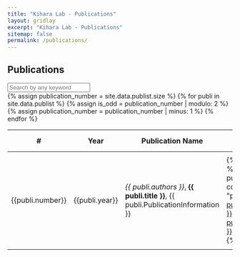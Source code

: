 ```yaml
---
title: "Kihara Lab - Publications"
layout: gridlay
excerpt: "Kihara Lab - Publications"
sitemap: false
permalink: /publications/
---
```


Publications
------------
  <div class="input-group">
  <input id="search_table" onkeyup="filterTable()" type="search" class="form-control" placeholder="Search by any keyword" />
  </div>
<table id="publication_table" class="table table-striped table-hover">
    <thead class="thead-light">
        <tr>
            <th scope="col">#</th>
            <th scope="col">Year</th>
            <th style="width: 55% !important">Publication Name</th>
            <th scope="col"></th>
            <th scope="col"></th>
            <th scope="col">Relevant Links</th>
        </tr>
    </thead>
    <tbody>
        {% assign publication_number = site.data.publist.size %}
        {% for publi in site.data.publist %}
            {% assign is_odd = publication_number | modulo: 2 %}
            <tr>
                <td class="col">
                    {{publi.number}}
                </td>
                <td class="col">
                    {{publi.year}}
                </td>
                <td class="col">
                    <em>{{ publi.authors }}</em>, <b>{{ publi.title }}</b>, {{ publi.PublicationInformation }}
                </td>
                <td class="col">
                {% if publi.link %}
                    {% if publi.link.url contains "paper/" %}
                      <a class="btn btn-primary" href="{{ site.url }}{{ site.baseurl }}/{{ publi.link.url }}">{{ publi.link.display }}</a>
                    {% else %}
                      <a class="btn btn-primary" href="{{ publi.link.url }}">{{ publi.link.display }}</a>
                    {% endif %}
                {% endif %}
                </td>
                <td class="col">
                {% if publi.abstract %}
                  <a class="btn btn-primary" href="{{ publi.abstract.url }}">{{ publi.abstract.display }}</a>
                {% endif %}
                </td>
                <td class="col">
                <ul>
                  {% for link in publi.links %}
                    <li><a href="{{ link.url }}">{{ link.display }}</a> </li>
                  {% endfor %}
                </ul>
                </td>
            </tr>
            {% assign publication_number = publication_number | minus: 1 %}
        {% endfor %}
    </tbody>
</table>

<script>
function filterTable() {
  var input, filter, table, tr, td, i, txtValue;
  input = document.getElementById("search_table");
  filter = input.value.toUpperCase();
  table = document.getElementById("publication_table");
  tr = table.getElementsByTagName("tr");
  for (i = 0; i < tr.length; i++) {
    td = tr[i].getElementsByTagName("td")[1];
    if (td) {
      txtValue = td.textContent || td.innerText;
      if (txtValue.toUpperCase().indexOf(filter) > -1) {
        tr[i].style.display = "";
      } else {
        tr[i].style.display = "none";
      }
    } 
    td = tr[i].getElementsByTagName("td")[2];
    if (td) {
      txtValue = td.textContent || td.innerText;
      if (txtValue.toUpperCase().indexOf(filter) > -1) {
        tr[i].style.display = "";
      } else {
        tr[i].style.display = "none";
      }
    }           
  }
}
</script>